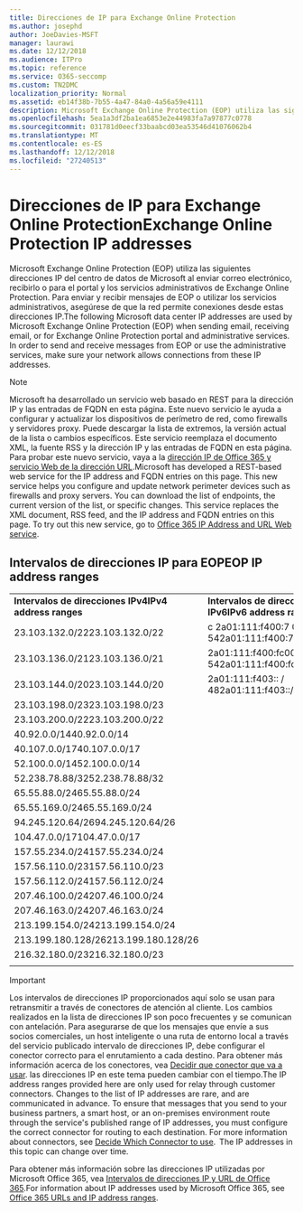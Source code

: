 ```yaml
---
title: Direcciones de IP para Exchange Online Protection
ms.author: josephd
author: JoeDavies-MSFT
manager: laurawi
ms.date: 12/12/2018
ms.audience: ITPro
ms.topic: reference
ms.service: O365-seccomp
ms.custom: TN2DMC
localization_priority: Normal
ms.assetid: eb14f38b-7b55-4a47-84a0-4a56a59e4111
description: Microsoft Exchange Online Protection (EOP) utiliza las siguientes direcciones IP del centro de datos de Microsoft al enviar correo electrónico, recibirlo o para el portal y los servicios administrativos de Exchange Online Protection. Para enviar y recibir mensajes de EOP o utilizar los servicios administrativos, asegúrese de que la red permite conexiones desde estas direcciones IP.
ms.openlocfilehash: 5ea1a3df2ba1ea6853e2e44983fa7a97877c0778
ms.sourcegitcommit: 031781d0eecf33baabcd03ea53546d41076062b4
ms.translationtype: MT
ms.contentlocale: es-ES
ms.lasthandoff: 12/12/2018
ms.locfileid: "27240513"
---
```

# <a name="exchange-online-protection-ip-addresses"></a><span data-ttu-id="a7cd9-104">Direcciones de IP para Exchange Online Protection</span><span class="sxs-lookup"><span data-stu-id="a7cd9-104">Exchange Online Protection IP addresses</span></span>

<span data-ttu-id="a7cd9-p102">Microsoft Exchange Online Protection (EOP) utiliza las siguientes direcciones IP del centro de datos de Microsoft al enviar correo electrónico, recibirlo o para el portal y los servicios administrativos de Exchange Online Protection. Para enviar y recibir mensajes de EOP o utilizar los servicios administrativos, asegúrese de que la red permite conexiones desde estas direcciones IP.</span><span class="sxs-lookup"><span data-stu-id="a7cd9-p102">The following Microsoft data center IP addresses are used by Microsoft Exchange Online Protection (EOP) when sending email, receiving email, or for Exchange Online Protection portal and administrative services. In order to send and receive messages from EOP or use the administrative services, make sure your network allows connections from these IP addresses.</span></span>
 
> [!NOTE]
> <span data-ttu-id="a7cd9-p103">Microsoft ha desarrollado un servicio web basado en REST para la dirección IP y las entradas de FQDN en esta página. Este nuevo servicio le ayuda a configurar y actualizar los dispositivos de perímetro de red, como firewalls y servidores proxy. Puede descargar la lista de extremos, la versión actual de la lista o cambios específicos. Este servicio reemplaza el documento XML, la fuente RSS y la dirección IP y las entradas de FQDN en esta página. Para probar este nuevo servicio, vaya a la [dirección IP de Office 365 y servicio Web de la dirección URL](https://docs.microsoft.com/office365/enterprise/office-365-ip-web-service).</span><span class="sxs-lookup"><span data-stu-id="a7cd9-p103">Microsoft has developed a REST-based web service for the IP address and FQDN entries on this page. This new service helps you configure and update network perimeter devices such as firewalls and proxy servers. You can download the list of endpoints, the current version of the list, or specific changes. This service replaces the XML document, RSS feed, and the IP address and FQDN entries on this page. To try out this new service, go to [Office 365 IP Address and URL Web service](https://docs.microsoft.com/office365/enterprise/office-365-ip-web-service).</span></span> 
 
## <a name="eop-ip-address-ranges"></a><span data-ttu-id="a7cd9-112">Intervalos de direcciones IP para EOP</span><span class="sxs-lookup"><span data-stu-id="a7cd9-112">EOP IP address ranges</span></span>

||||
|:-----|:-----|:-----|
|<span data-ttu-id="a7cd9-113">**Intervalos de direcciones IPv4**</span><span class="sxs-lookup"><span data-stu-id="a7cd9-113">**IPv4 address ranges**</span></span> <br/> |<span data-ttu-id="a7cd9-114">**Intervalos de direcciones IPv6**</span><span class="sxs-lookup"><span data-stu-id="a7cd9-114">**IPv6 address ranges**</span></span> <br/> |
| <span data-ttu-id="a7cd9-115">23.103.132.0/22</span><span class="sxs-lookup"><span data-stu-id="a7cd9-115">23.103.132.0/22</span></span> | <span data-ttu-id="a7cd9-116">c 2a01:111:f400:7 00:: / 54</span><span class="sxs-lookup"><span data-stu-id="a7cd9-116">2a01:111:f400:7c00::/54</span></span> |
| <span data-ttu-id="a7cd9-117">23.103.136.0/21</span><span class="sxs-lookup"><span data-stu-id="a7cd9-117">23.103.136.0/21</span></span> | <span data-ttu-id="a7cd9-118">2a01:111:f400:fc00:: / 54</span><span class="sxs-lookup"><span data-stu-id="a7cd9-118">2a01:111:f400:fc00::/54</span></span> |
| <span data-ttu-id="a7cd9-119">23.103.144.0/20</span><span class="sxs-lookup"><span data-stu-id="a7cd9-119">23.103.144.0/20</span></span> | <span data-ttu-id="a7cd9-120">2a01:111:f403:: / 48</span><span class="sxs-lookup"><span data-stu-id="a7cd9-120">2a01:111:f403::/48</span></span> |
| <span data-ttu-id="a7cd9-121">23.103.198.0/23</span><span class="sxs-lookup"><span data-stu-id="a7cd9-121">23.103.198.0/23</span></span> |  |
| <span data-ttu-id="a7cd9-122">23.103.200.0/22</span><span class="sxs-lookup"><span data-stu-id="a7cd9-122">23.103.200.0/22</span></span> |  |
| <span data-ttu-id="a7cd9-123">40.92.0.0/14</span><span class="sxs-lookup"><span data-stu-id="a7cd9-123">40.92.0.0/14</span></span> |  |
| <span data-ttu-id="a7cd9-124">40.107.0.0/17</span><span class="sxs-lookup"><span data-stu-id="a7cd9-124">40.107.0.0/17</span></span> |  |
| <span data-ttu-id="a7cd9-125">52.100.0.0/14</span><span class="sxs-lookup"><span data-stu-id="a7cd9-125">52.100.0.0/14</span></span> |  |
| <span data-ttu-id="a7cd9-126">52.238.78.88/32</span><span class="sxs-lookup"><span data-stu-id="a7cd9-126">52.238.78.88/32</span></span> |  |
| <span data-ttu-id="a7cd9-127">65.55.88.0/24</span><span class="sxs-lookup"><span data-stu-id="a7cd9-127">65.55.88.0/24</span></span> |  |
| <span data-ttu-id="a7cd9-128">65.55.169.0/24</span><span class="sxs-lookup"><span data-stu-id="a7cd9-128">65.55.169.0/24</span></span> |  |
| <span data-ttu-id="a7cd9-129">94.245.120.64/26</span><span class="sxs-lookup"><span data-stu-id="a7cd9-129">94.245.120.64/26</span></span> |  |
| <span data-ttu-id="a7cd9-130">104.47.0.0/17</span><span class="sxs-lookup"><span data-stu-id="a7cd9-130">104.47.0.0/17</span></span> |  |
| <span data-ttu-id="a7cd9-131">157.55.234.0/24</span><span class="sxs-lookup"><span data-stu-id="a7cd9-131">157.55.234.0/24</span></span> |  |
| <span data-ttu-id="a7cd9-132">157.56.110.0/23</span><span class="sxs-lookup"><span data-stu-id="a7cd9-132">157.56.110.0/23</span></span> |  |
| <span data-ttu-id="a7cd9-133">157.56.112.0/24</span><span class="sxs-lookup"><span data-stu-id="a7cd9-133">157.56.112.0/24</span></span> |  |
| <span data-ttu-id="a7cd9-134">207.46.100.0/24</span><span class="sxs-lookup"><span data-stu-id="a7cd9-134">207.46.100.0/24</span></span> |  |
| <span data-ttu-id="a7cd9-135">207.46.163.0/24</span><span class="sxs-lookup"><span data-stu-id="a7cd9-135">207.46.163.0/24</span></span> |  |
| <span data-ttu-id="a7cd9-136">213.199.154.0/24</span><span class="sxs-lookup"><span data-stu-id="a7cd9-136">213.199.154.0/24</span></span> |  |
| <span data-ttu-id="a7cd9-137">213.199.180.128/26</span><span class="sxs-lookup"><span data-stu-id="a7cd9-137">213.199.180.128/26</span></span> |  |
| <span data-ttu-id="a7cd9-138">216.32.180.0/23</span><span class="sxs-lookup"><span data-stu-id="a7cd9-138">216.32.180.0/23</span></span> |  |
||||
 
> [!IMPORTANT]
> <span data-ttu-id="a7cd9-p104">Los intervalos de direcciones IP proporcionados aquí solo se usan para retransmitir a través de conectores de atención al cliente. Los cambios realizados en la lista de direcciones IP son poco frecuentes y se comunican con antelación. Para asegurarse de que los mensajes que envíe a sus socios comerciales, un host inteligente o una ruta de entorno local a través del servicio publicado intervalo de direcciones IP, debe configurar el conector correcto para el enrutamiento a cada destino. Para obtener más información acerca de los conectores, vea [Decidir que conector que va a usar](https://docs.microsoft.com/exchange/mail-flow-best-practices/use-connectors-to-configure-mail-flow/set-up-connectors-to-route-mail). las direcciones IP en este tema pueden cambiar con el tiempo.</span><span class="sxs-lookup"><span data-stu-id="a7cd9-p104">The IP address ranges provided here are only used for relay through customer connectors. Changes to the list of IP addresses are rare, and are communicated in advance. To ensure that messages that you send to your business partners, a smart host, or an on-premises environment route through the service's published range of IP addresses, you must configure the correct connector for routing to each destination. For more information about connectors, see [Decide Which Connector to use](https://docs.microsoft.com/exchange/mail-flow-best-practices/use-connectors-to-configure-mail-flow/set-up-connectors-to-route-mail).  The IP addresses in this topic can change over time.</span></span>  
 
<span data-ttu-id="a7cd9-144">Para obtener más información sobre las direcciones IP utilizadas por Microsoft Office 365, vea [Intervalos de direcciones IP y URL de Office 365](https://go.microsoft.com/fwlink/p/?LinkId=324165).</span><span class="sxs-lookup"><span data-stu-id="a7cd9-144">For information about IP addresses used by Microsoft Office 365, see [Office 365 URLs and IP address ranges](https://go.microsoft.com/fwlink/p/?LinkId=324165).</span></span>


